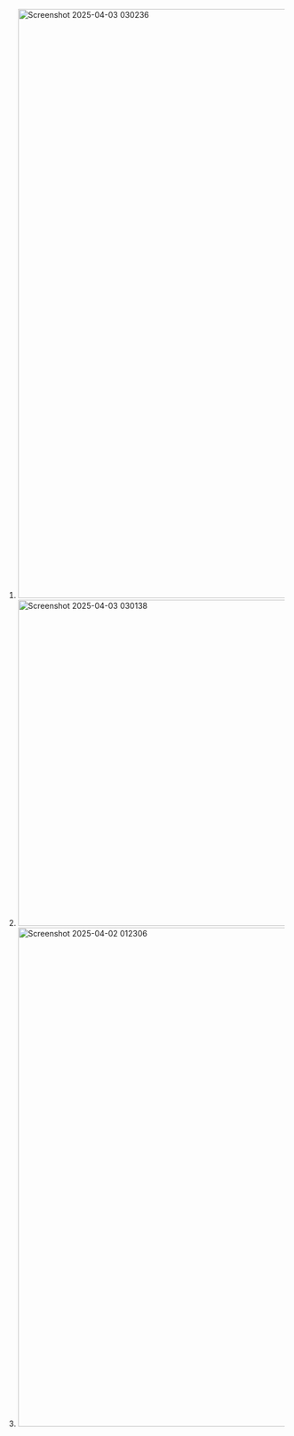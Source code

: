 1. <img width="2395" height="1059" alt="Screenshot 2025-04-03 030236" src="https://github.com/user-attachments/assets/a94285b1-5427-4c75-ad39-2e5863805f36" />
2. <img width="2013" height="586" alt="Screenshot 2025-04-03 030138" src="https://github.com/user-attachments/assets/112ea820-bd12-4315-b5b9-795db8059a24" />
3. <img width="2554" height="897" alt="Screenshot 2025-04-02 012306" src="https://github.com/user-attachments/assets/c96bf424-2553-4f84-b2a0-643309fe2818" />
